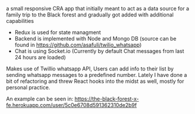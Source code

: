 a small responsive CRA app that initially meant to act as a data source for a family trip to the Black forest and gradually got added with additional capabilities


  - Redux is used for state managment
  - Backend is implemented with Node and Mongo DB (source can be found in https://github.com/asafuli/twilio_whatsapp)
  - Chat is using Socket.io (Currently by default Chat messages from last 24 hours are loaded)

Makes use of Twillio whatsapp API, Users can add info to their list by sending whatsapp messages to a predefined number.
Lately I have done a bit of refactoring and threw React hooks into the midst as well, mostly for personal practice.  

An example can be seen in: https://the-black-forest-x-fe.herokuapp.com/user/5c0e6708d591362310de2b9f


